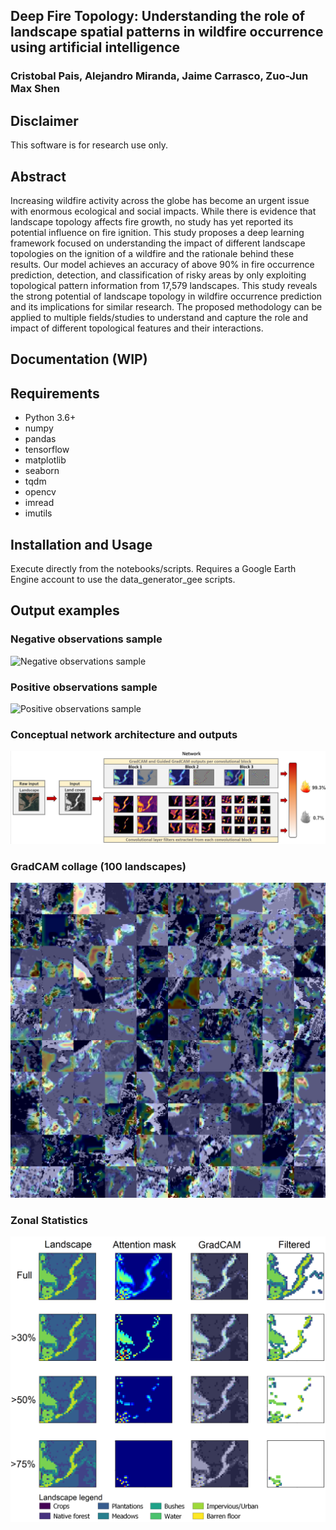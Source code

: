 ## Deep Fire Topology: Understanding the role of landscape spatial patterns in wildfire occurrence using artificial intelligence
### Cristobal Pais, Alejandro Miranda, Jaime Carrasco, Zuo-Jun Max Shen

## Disclaimer
This software is for research use only. 

## Abstract
Increasing wildfire activity across the globe has become an urgent issue with enormous ecological and social impacts. 
While there is evidence that landscape topology affects fire growth, no study has yet reported its potential influence on fire ignition. 
This study proposes a deep learning framework focused on understanding the impact of different landscape topologies on the ignition of a 
wildfire and the rationale behind these results. Our model achieves an accuracy of above 90% in fire occurrence prediction, detection, and 
classification of risky areas by only exploiting topological pattern information from 17,579 landscapes. This study reveals the strong potential 
of landscape topology in wildfire occurrence prediction and its implications for similar research. The proposed methodology can be applied to 
multiple fields/studies to understand and capture the role and impact of different topological features and their interactions.

## Documentation (WIP)

## Requirements
- Python 3.6+
- numpy
- pandas
- tensorflow
- matplotlib
- seaborn
- tqdm
- opencv
- imread
- imutils

## Installation and Usage
Execute directly from the notebooks/scripts. 
Requires a Google Earth Engine account to use the data_generator_gee scripts.

## Output examples
### Negative observations sample
![Negative observations sample](data/sample_set/no_fire_collage_sampleSet.png)

### Positive observations sample
![Positive observations sample](data/sample_set/fire_collage_sampleSet.png)

### Conceptual network architecture and outputs 
![Conceptual network](conceptual_net.png)

### GradCAM collage (100 landscapes)
![GradCAM](exp_outputs/collages/gradCAM/gradCAM_collage.png)

### Zonal Statistics 
![Zonal Statistics](exp_outputs/zonal_statistics/zonal_stats.png)

